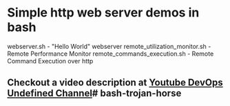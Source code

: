 # Simple http web server demos in bash

webserver.sh - "Hello World" webserver
remote_utilization_monitor.sh - Remote Performance Monitor
remote_commands_execution.sh - Remote Command Execution over http

## Checkout a video description at [Youtube DevOps Undefined Channel](https://youtu.be/jir_hTDYfh0?si=OY_iPwgtut-rsyAd)# bash-trojan-horse
